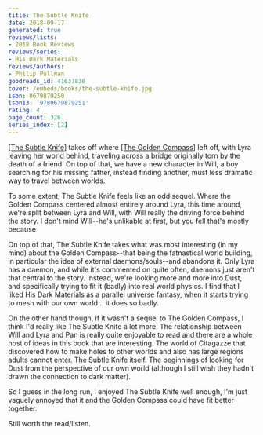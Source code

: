 ```yaml
---
title: The Subtle Knife
date: 2018-09-17
generated: true
reviews/lists:
- 2018 Book Reviews
reviews/series:
- His Dark Materials
reviews/authors:
- Philip Pullman
goodreads_id: 41637836
cover: /embeds/books/the-subtle-knife.jpg
isbn: 0679879250
isbn13: '9780679879251'
rating: 4
page_count: 326
series_index: [2]
---
```

[[The Subtle Knife]]() takes off where [[The Golden Compass]]() left off, with Lyra leaving her world behind, traveling across a bridge originally torn by the death of a friend. On top of that, we have a new character in Will, a boy searching for his missing father, instead finding another, must less dramatic way to travel between worlds.  

To some extent, The Subtle Knife feels like an odd sequel. Where the Golden Compass centered almost entirely around Lyra, this time around, we're split between Lyra and Will, with Will really the driving force behind the story. I don't mind Will--he's unlikable at first, but you fell that's mostly because  

<!--more-->

On top of that, The Subtle Knife takes what was most interesting (in my mind) about the Golden Compass--that being the fatnastical world building, in particular the idea of external daemons/souls--and abandons it. Only Lyra has a daemon, and while it's commented on quite often, daemons just aren't that central to the story. Instead, we're looking more and more into Dust, and specifically trying to fit it (badly) into real world physics. I find that I liked His Dark Materials as a parallel universe fantasy, when it starts trying to mesh with our own world... it does so badly.  

On the other hand though, if it wasn't a sequel to The Golden Compass, I think I'd really like The Subtle Knife a lot more. The relationship between Will and Lyra and Pan is really quite enjoyable to read and there are a whole host of ideas in this book that are interesting. The world of Citagazze that discovered how to make holes to other worlds and also has large regions adults cannot enter. The Subtle Knife itself. The beginnings of looking for Dust from the perspective of our own world (although I still wish they hadn't drawn the connection to dark matter).  

So I guess in the long run, I enjoyed The Subtle Knife well enough, I'm just vaguely annoyed that it and the Golden Compass could have fit better together.  

Still worth the read/listen.
